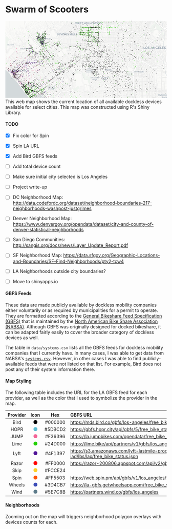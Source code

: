 # Swarm of Scooters
![screenshot] 
This web map shows the current location of all available dockless devices available for select cities. This map was constructed using R's Shiny Library.

#### TODO  
- [x] Fix color for Spin
- [x] Spin LA URL
- [x] Add Bird GBFS feeds
- [ ] Add total device count
- [ ] Make sure initial city selected is Los Angeles
- [ ] Project write-up
- [ ] DC Neighborhood Map: http://data.codefordc.org/dataset/neighborhood-boundaries-217-neighborhoods-washpost-justgrimes
- [ ] Denver Neighborhood Map: https://www.denvergov.org/opendata/dataset/city-and-county-of-denver-statistical-neighborhoods
- [ ] San Diego Communities: http://sangis.org/docs/news/Layer_Update_Report.pdf
- [ ] SF Neighborhood Map: https://data.sfgov.org/Geographic-Locations-and-Boundaries/SF-Find-Neighborhoods/pty2-tcw4
- [ ] LA Neighborhoods outside city boundaries?
- [ ] Move to shinyapps.io


#### GBFS Feeds
These data are made publicly available by dockless mobility companies either voluntarily or as required by municipalities for a permit to operate. They are formatted according to the [General Bikeshare Feed Specification (GBFS)](https://github.com/NABSA/gbfs) that is maintained by the [North American Bike Share Association (NABSA)](https://nabsa.net/). Although GBFS was originally designed for docked bikeshare, it can be adapted fairly easily to cover the broader category of dockless devices as well.  

The table in `data/systems.csv` lists all the GBFS feeds for dockless mobility companies that I currently have. In many cases, I was able to get data from NABSA's [`systems.csv`](https://github.com/NABSA/gbfs/blob/master/systems.csv). However, in other cases I was able to find publicly-available feeds that were not listed on that list. For example, Bird does not post any of their system information there. 

#### Map Styling
The following table includes the URL for the LA GBFS feed for each provider, as well as the color that I used to symbolize the provider in the map.

| Provider |   Icon    |   Hex   | GBFS URL                                                                                 |
|:--------:|:---------:|:-------:|:---------------------------------------------------------------------------------------- |
| Bird     | ![bird]   | #000000 | https://mds.bird.co/gbfs/los-angeles/free_bikes                                          |
| HOPR     | ![hopr]   | #5DBCD2 | https://gbfs.hopr.city/api/gbfs/5/free_bike_status                                       |
| JUMP     | ![jump]   | #F36396 | https://la.jumpbikes.com/opendata/free_bike_status.json                                  |
| Lime     | ![lime]   | #24D000 | https://lime.bike/api/partners/v1/gbfs/los_angeles/free_bike_status.json                 |
| Lyft     | ![lyft]   | #4F1397 | https://s3.amazonaws.com/lyft-lastmile-production-iad/lbs/lax/free_bike_status.json      |
| Razor    | ![razor]  | #FF0000 | https://razor-200806.appspot.com/api/v2/gbfs                                             |
| Skip     | ![skip]   | #FCCE24 |                                                                                          |
| Spin     | ![spin]   | #FF5503 | https://web.spin.pm/api/gbfs/v1/los_angeles/free_bike_status.json                        |
| Wheels   | ![wheels] | #3D4CB7 | https://la-gbfs.getwheelsapp.com/free_bike_status.json                                   | 
| Wind     | ![wind]   | #5E7C8B | https://partners.wind.co/gbfs/los_angeles                                                |

#### Neighborhoods
Zooming out on the map will triggers neighborhood polygon overlays with devices counts for each.

[bird]: www/bird_circle2.png
[hopr]: www/hopr_circle.png
[jump]: www/jump_circle.png
[lime]: www/lime_circle.png
[lyft]: www/lyft_circle.png
[razor]: www/razor_circle.png
[skip]: www/skip_circle.png
[spin]: www/spin_circle.png
[wind]: www/wind_circle.png
[wheels]: www/wheels_circle.png

[screenshot]: www/screenshot.PNG
